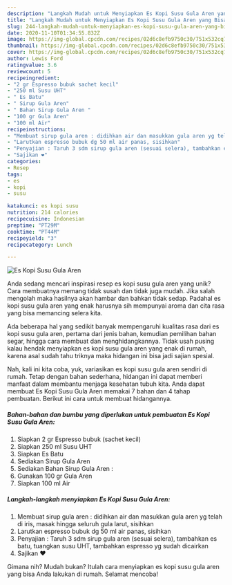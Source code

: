 ```yaml
---
description: "Langkah Mudah untuk Menyiapkan Es Kopi Susu Gula Aren yang Bisa Manjain Lidah"
title: "Langkah Mudah untuk Menyiapkan Es Kopi Susu Gula Aren yang Bisa Manjain Lidah"
slug: 244-langkah-mudah-untuk-menyiapkan-es-kopi-susu-gula-aren-yang-bisa-manjain-lidah
date: 2020-11-10T01:34:55.832Z
image: https://img-global.cpcdn.com/recipes/02d6c8efb9750c30/751x532cq70/es-kopi-susu-gula-aren-foto-resep-utama.jpg
thumbnail: https://img-global.cpcdn.com/recipes/02d6c8efb9750c30/751x532cq70/es-kopi-susu-gula-aren-foto-resep-utama.jpg
cover: https://img-global.cpcdn.com/recipes/02d6c8efb9750c30/751x532cq70/es-kopi-susu-gula-aren-foto-resep-utama.jpg
author: Lewis Ford
ratingvalue: 3.6
reviewcount: 5
recipeingredient:
- "2 gr Espresso bubuk sachet kecil"
- "250 ml Susu UHT"
- " Es Batu"
- " Sirup Gula Aren"
- " Bahan Sirup Gula Aren "
- "100 gr Gula Aren"
- "100 ml Air"
recipeinstructions:
- "Membuat sirup gula aren : didihkan air dan masukkan gula aren yg telah di iris, masak hingga seluruh gula larut, sisihkan"
- "Larutkan espresso bubuk dg 50 ml air panas, sisihkan"
- "Penyajian : Taruh 3 sdm sirup gula aren (sesuai selera), tambahkan es batu, tuangkan susu UHT, tambahkan espresso yg sudah dicairkan"
- "Sajikan ❤"
categories:
- Resep
tags:
- es
- kopi
- susu

katakunci: es kopi susu 
nutrition: 214 calories
recipecuisine: Indonesian
preptime: "PT29M"
cooktime: "PT44M"
recipeyield: "3"
recipecategory: Lunch

---
```



![Es Kopi Susu Gula Aren](https://img-global.cpcdn.com/recipes/02d6c8efb9750c30/751x532cq70/es-kopi-susu-gula-aren-foto-resep-utama.jpg)

Anda sedang mencari inspirasi resep es kopi susu gula aren yang unik? Cara membuatnya memang tidak susah dan tidak juga mudah. Jika salah mengolah maka hasilnya akan hambar dan bahkan tidak sedap. Padahal es kopi susu gula aren yang enak harusnya sih mempunyai aroma dan cita rasa yang bisa memancing selera kita.

Ada beberapa hal yang sedikit banyak mempengaruhi kualitas rasa dari es kopi susu gula aren, pertama dari jenis bahan, kemudian pemilihan bahan segar, hingga cara membuat dan menghidangkannya. Tidak usah pusing kalau hendak menyiapkan es kopi susu gula aren yang enak di rumah, karena asal sudah tahu triknya maka hidangan ini bisa jadi sajian spesial.




Nah, kali ini kita coba, yuk, variasikan es kopi susu gula aren sendiri di rumah. Tetap dengan bahan sederhana, hidangan ini dapat memberi manfaat dalam membantu menjaga kesehatan tubuh kita. Anda dapat membuat Es Kopi Susu Gula Aren memakai 7 bahan dan 4 tahap pembuatan. Berikut ini cara untuk membuat hidangannya.

<!--inarticleads1-->

##### Bahan-bahan dan bumbu yang diperlukan untuk pembuatan Es Kopi Susu Gula Aren:

1. Siapkan 2 gr Espresso bubuk (sachet kecil)
1. Siapkan 250 ml Susu UHT
1. Siapkan  Es Batu
1. Sediakan  Sirup Gula Aren
1. Sediakan  Bahan Sirup Gula Aren :
1. Gunakan 100 gr Gula Aren
1. Siapkan 100 ml Air




<!--inarticleads2-->

##### Langkah-langkah menyiapkan Es Kopi Susu Gula Aren:

1. Membuat sirup gula aren : didihkan air dan masukkan gula aren yg telah di iris, masak hingga seluruh gula larut, sisihkan
1. Larutkan espresso bubuk dg 50 ml air panas, sisihkan
1. Penyajian : Taruh 3 sdm sirup gula aren (sesuai selera), tambahkan es batu, tuangkan susu UHT, tambahkan espresso yg sudah dicairkan
1. Sajikan ❤




Gimana nih? Mudah bukan? Itulah cara menyiapkan es kopi susu gula aren yang bisa Anda lakukan di rumah. Selamat mencoba!
